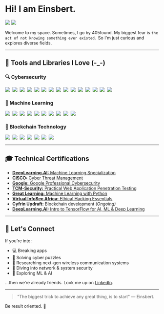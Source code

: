 # Hi! I am Einsbert.

<a href="https://www.linkedin.com/in/clement-heanampong/"><img src="https://img.shields.io/badge/-LinkedIn-195e83?&style=for-the-badge&logo=linkedin&logoColor=white" /></a>
<a href=""><img src="https://img.shields.io/badge/-Portfolio-000000?&style=for-the-badge&logo=vercel&logoColor=white" /></a>

Welcome to my space. Sometimes, I go by 405found. My biggest fear is `the act of not knowing something ever existed.` So I'm just curious and explores diverse fields.

---

## 🧰 Tools and Libraries I Love (-_-)

### 🔍 Cybersecurity  
<a href="https://nmap.org/"><img src="https://img.shields.io/badge/-Nmap-00457C?&style=for-the-badge&logo=data:image/svg+xml;base64" /></a>&nbsp;
<a href="https://github.com/OJ/gobuster"><img src="https://img.shields.io/badge/-Gobuster-E34F26?&style=for-the-badge" /></a>&nbsp;
<a href="https://github.com/ffuf/ffuf"><img src="https://img.shields.io/badge/-FFUF-FFB300?&style=for-the-badge" /></a>&nbsp;
<a href="https://www.metasploit.com/"><img src="https://img.shields.io/badge/-Metasploit-4E4E50?&style=for-the-badge" /></a>&nbsp;
<a href="https://sqlmap.org/"><img src="https://img.shields.io/badge/-sqlmap-BF360C?&style=for-the-badge" /></a>&nbsp;
<a href="https://portswigger.net/burp"><img src="https://img.shields.io/badge/-Burp_Suite-FF6F00?&style=for-the-badge" /></a>&nbsp;
<a href="https://www.wireshark.org/"><img src="https://img.shields.io/badge/-Wireshark-1679A7?&style=for-the-badge" /></a>&nbsp;
<a href="https://ghidra-sre.org/"><img src="https://img.shields.io/badge/-Ghidra-FF0000?&style=for-the-badge" /></a>&nbsp;
<a href="https://github.com/volatilityfoundation/volatility"><img src="https://img.shields.io/badge/-Volatility-2E7D32?&style=for-the-badge" /></a>&nbsp;
<a href="https://www.openwall.com/john/"><img src="https://img.shields.io/badge/-John_the_Ripper-4E342E?&style=for-the-badge" /></a>&nbsp;
<a href="https://hashcat.net/hashcat/"><img src="https://img.shields.io/badge/-Hashcat-2D2D2D?&style=for-the-badge" /></a>&nbsp;
<a href="https://github.com/lanmaster53/recon-ng"><img src="https://img.shields.io/badge/-Recon_ng-0D47A1?&style=for-the-badge" /></a>&nbsp;
<a href="https://www.python.org/"><img src="https://img.shields.io/badge/-Python-3776AB?&style=for-the-badge&logo=python&logoColor=white" /></a>&nbsp;
<a href="https://www.gnu.org/software/bash/"><img src="https://img.shields.io/badge/-Bash-121011?&style=for-the-badge&logo=gnubash" /></a>&nbsp;
<a href="https://github.com/PowerShell/PowerShell"><img src="https://img.shields.io/badge/-PowerShell-012456?&style=for-the-badge" /></a>

### 🤖 Machine Learning  
<a href="https://scikit-learn.org/"><img src="https://img.shields.io/badge/-Scikit_Learn-F7931E?&style=for-the-badge" /></a>&nbsp;
<a href="https://numpy.org/"><img src="https://img.shields.io/badge/-NumPy-013243?&style=for-the-badge" /></a>&nbsp;
<a href="https://pandas.pydata.org/"><img src="https://img.shields.io/badge/-Pandas-150458?&style=for-the-badge" /></a>&nbsp;
<a href="https://matplotlib.org/"><img src="https://img.shields.io/badge/-Matplotlib-11557C?&style=for-the-badge" /></a>&nbsp;
<a href="https://www.tensorflow.org/"><img src="https://img.shields.io/badge/-TensorFlow-FF6F00?&style=for-the-badge" /></a>&nbsp;
<a href="https://pytorch.org/"><img src="https://img.shields.io/badge/-PyTorch-EE4C2C?&style=for-the-badge" /></a>&nbsp;
<a href="https://keras.io/"><img src="https://img.shields.io/badge/-Keras-D00000?&style=for-the-badge" /></a>&nbsp;
<a href="https://www.anaconda.com/"><img src="https://img.shields.io/badge/-Anaconda-44A833?&style=for-the-badge" /></a>&nbsp;
<a href="https://colab.research.google.com/"><img src="https://img.shields.io/badge/-Google_Colab-F9AB00?&style=for-the-badge" /></a>&nbsp;
<a href="https://www.kaggle.com/"><img src="https://img.shields.io/badge/-Kaggle-20BEFF?&style=for-the-badge" /></a>

### 🔗 Blockchain Technology  
<a href="https://chain.link/"><img src="https://img.shields.io/badge/-Chainlink-2A5ADA?&style=for-the-badge" /></a>&nbsp;
<a href="https://remix.ethereum.org/"><img src="https://img.shields.io/badge/-Remix-075FE4?&style=for-the-badge" /></a>&nbsp;
<a href="https://metamask.io/"><img src="https://img.shields.io/badge/-MetaMask-F6851B?&style=for-the-badge" /></a>&nbsp;
<a href="https://github.com/foundry-rs/foundry"><img src="https://img.shields.io/badge/-Foundry-5E2E9C?&style=for-the-badge" /></a>&nbsp;
<a href="https://github.com/foundry-rs/foundry/tree/master/anvil"><img src="https://img.shields.io/badge/-Anvil-121011?&style=for-the-badge" /></a>&nbsp;
<a href="https://zksync.io/"><img src="https://img.shields.io/badge/-zkSync-00FFA3?&style=for-the-badge" /></a>&nbsp;
<a href="https://github.com/chiselstrike/chisel"><img src="https://img.shields.io/badge/-Chisel-EB4034?&style=for-the-badge" /></a>

---
## 🎓 Technical Certifications  
- [**DeepLearning.AI:** Machine Learning Specialization](https://coursera.org/share/83d6d33c1d5a74fd3faf7a23a79f243e)  
- [**CISCO:** Cyber Threat Management](https://www.credly.com/badges/b35f73b6-61b9-493a-9168-ab5f3f49bb9a/)  
- [**Google:** Google Professional Cybersecurity](https://coursera.org/share/95de076fe5d008441d6f4c020e133203)  
- [**TCM-Security:** Practical Web Application Penetration Testing](https://drive.google.com/file/d/1xIjF48K0LaKq2vTJa7OGwNBdOYz1A23w/view)  
- [**Great Learning:** Machine Learning with Python](https://www.mygreatlearning.com/certificate/WIDPOMBH)  
- [**Virtual InfoSec Africa:** Ethical Hacking Essentials](https://drive.google.com/file/d/19Q6M9GeucRbtaXCHnmAYWiBJrH-pt1fd/view)  
- **Cyfrin Updraft:** Blockchain development *(Ongoing)*  
- [**DeepLearning.AI:** Intro to TensorFlow for AI, ML & Deep Learning](https://coursera.org/share/1b509dbc7913c1c7b942e9f61c139438)  

<!--
## 🎓 Technical Certifications  

<a href="https://coursera.org/share/83d6d33c1d5a74fd3faf7a23a79f243e">
    <img src="https://img.shields.io/badge/-DeepLearning.AI:_Machine_Learning_Specialization-FF6F00?&style=for-the-badge">
</a>&nbsp;
<a href="https://www.credly.com/badges/b35f73b6-61b9-493a-9168-ab5f3f49bb9a/">
    <img src="https://img.shields.io/badge/-CISCO_Cyber_Threat_Management-2A5ADA?&style=for-the-badge">
</a>&nbsp;
<a href="https://coursera.org/share/95de076fe5d008441d6f4c020e133203">
    <img src="https://img.shields.io/badge/-Google_Professional_Cybersecurity-4285F4?&style=for-the-badge">
</a>&nbsp;
<a href="https://drive.google.com/file/d/1xIjF48K0LaKq2vTJa7OGwNBdOYz1A23w/view">
    <img src="https://img.shields.io/badge/-TCM_Security:_Practical_Web_App_Pen_Testing-4E342E?&style=for-the-badge">
</a>&nbsp;
<a href="https://www.mygreatlearning.com/certificate/WIDPOMBH">
    <img src="https://img.shields.io/badge/-Great_Learning_Academy:_Machine_Learning_with_Python-150458?&style=for-the-badge">
</a>&nbsp;
<a href="https://drive.google.com/file/d/19Q6M9GeucRbtaXCHnmAYWiBJrH-pt1fd/view">
    <img src="https://img.shields.io/badge/-Virtual_InfoSec_Africa:_Ethical_Hacking_Essentials-EB4034?&style=for-the-badge">
</a>&nbsp;
<a href="">
    <img src="https://img.shields.io/badge/-Cyfrin_Updraft:_Blockchain_Development_(Ongoing)-5E2E9C?&style=for-the-badge">
</a>&nbsp;
<a href="https://coursera.org/share/1b509dbc7913c1c7b942e9f61c139438">
    <img src="https://img.shields.io/badge/-DeepLearning.AI:_Intro_to_TensorFlow_for_AI_ML_Deep_Learning-FF6F00?&style=for-the-badge">
</a>
-->

---
## 🧠 Let's Connect  
If you're into:  
- 💻 Breaking apps  
- 🧠 Solving cyber puzzles  
- 📡 Researching next-gen wireless communication systems  
- 🔐 Diving into network & system security  
- 🤖 Exploring ML & AI

…then we’re already friends. Look me up on [LinkedIn](https://www.linkedin.com/in/clement-heanampong/).  

---

> "The biggest trick to achieve any great thing, is to start" — Einsbert.

Be result oriented. 🦅
